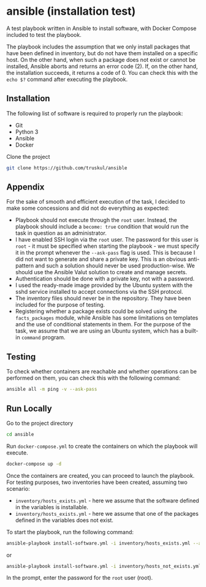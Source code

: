 # ansible (installation test)

A test playbook written in Ansible to install software, with Docker Compose included to test the playbook.


The playbook includes the assumption that we only install packages that have been defined in inventory, but do not have them installed on a specific host. On the other hand, when such a package does not exist or cannot be installed, Ansible aborts and returns an error code (2).  If, on the other hand, the installation succeeds, it returns a code of 0. You can check this with the `echo $?` command after executing the playbook.
## Installation

The following list of software is required to properly run the playbook:

- Git
- Python 3
- Ansible
- Docker

Clone the project

```bash
git clone https://github.com/truskul/ansible
```

## Appendix

For the sake of smooth and efficient execution of the task, I decided to make some concessions and did not do everything as expected:
- Playbook should not execute through the `root` user. Instead, the playbook should include a `become: true` condition that would run the task in question as an administrator.
- I have enabled SSH login via the `root` user. The password for this user is `root` - it must be specified when starting the playbook - we must specify it in the prompt whenever the `--ask-pass` flag is used. This is because I did not want to generate and share a private key. This is an obvious anti-pattern and such a solution should never be used production-wise. We should use the Ansible Valut solution to create and manage secrets.
- Authentication should be done with a private key, not with a password.
- I used the ready-made image provided by the Ubuntu system with the sshd service installed to accept connections via the SSH protocol.
- The inventory files should never be in the repository. They have been included for the purpose of testing.
- Registering whether a package exists could be solved using the `facts_packages` module, while Ansible has some limitations on templates and the use of conditional statements in them. For the purpose of the task, we assume that we are using an Ubuntu system, which has a built-in `command` program.

## Testing

To check whether containers are reachable and whether operations can be performed on them, you can check this with the following command:
```bash
ansible all -m ping -v --ask-pass
```
## Run Locally

Go to the project directory

```bash
cd ansible
```

Run `docker-compose.yml` to create the containers on which the playbook will execute.

```bash
docker-compose up -d
```

Once the containers are created, you can proceed to launch the playbook. For testing purposes, two inventories have been created, assuming two scenario:
- `inventory/hosts_exists.yml` - here we assume that the software defined in the variables is installable.
- `inventory/hosts_exists.yml` - here we assume that one of the packages defined in the variables does not exist.


To start the playbook, run the following command:
```bash
ansible-playbook install-software.yml -i inventory/hosts_exists.yml --ask-pass
```
or
```bash
ansible-playbook install-software.yml -i inventory/hosts_not_exists.yml --ask-pass
```
In the prompt, enter the password for the `root` user (root).